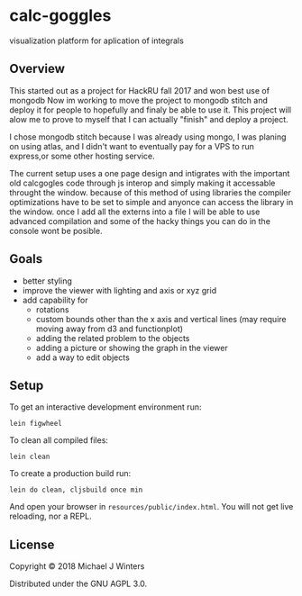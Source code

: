 # calc-goggles

visualization platform for aplication of integrals

## Overview
This started out as a project for HackRU fall 2017 and won best use of mongodb
Now im working to move the project to mongodb stitch and deploy it for people
to hopefully and finaly be able to use it. This project will alow me to prove to
myself that I can actually "finish" and deploy a project.

I chose mongodb stitch because I was already using mongo, I was planing on using
atlas, and I didn't want to eventually pay for a VPS to run express,or some other
hosting service.

The current setup uses a one page design and intigrates with the important old
calcgogles code through js interop and simply making it accessable throught the
window. because of this method of using libraries the compiler optimizations
have to be set to simple and anyonce can access the library in the window.
once I add all the externs into a file I will be able to use advanced compilation
and some of the hacky things you can do in the console wont be posible.

## Goals
- better styling
- improve the viewer with lighting and axis or xyz grid
- add capability for
  + rotations
  + custom bounds other than the x axis and vertical lines (may require moving away from d3 and functionplot)
  + adding the related problem to the objects
  + adding a picture or showing the graph in the viewer
  + add a way to edit objects

## Setup

To get an interactive development environment run:

    lein figwheel
    
To clean all compiled files:

    lein clean

To create a production build run:

    lein do clean, cljsbuild once min

And open your browser in `resources/public/index.html`. You will not
get live reloading, nor a REPL. 

## License

Copyright © 2018 Michael J Winters

Distributed under the GNU AGPL 3.0.
